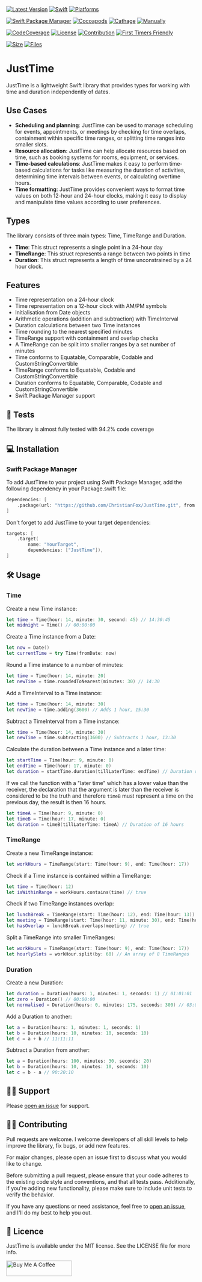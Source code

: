 [![Latest Version](https://img.shields.io/github/v/tag/ChristianFox/JustTime?sort=semver&label=Version&color=orange)](https://github.com/ChristianFox/JustTime/)
[![Swift](https://img.shields.io/badge/Swift-5.7-orange)](https://img.shields.io/badge/Swift-5.7-orange)
[![Platforms](https://img.shields.io/badge/Platforms-macOS_iOS_tvOS_watchOS_Linux_Windows-orange)](https://img.shields.io/badge/Platforms-macOS_iOS_tvOS_watchOS_Linux_Windows-orange)

[![Swift Package Manager](https://img.shields.io/badge/Swift_Package_Manager-yes-green)](https://img.shields.io/badge/Swift_Package_Manager-yes-green)
[![Cocoapods](https://img.shields.io/badge/Cocoapods-no-red)](https://img.shields.io/badge/Cocoapods-no-red)
[![Cathage](https://img.shields.io/badge/Cathage-no-red)](https://img.shields.io/badge/Cathage-no-red)
[![Manually](https://img.shields.io/badge/Manual_Import-yes-green)](https://img.shields.io/badge/Manually_Added-sure-green)

[![CodeCoverage](https://img.shields.io/badge/Code%20Coverage-94.2%25-green)](https://img.shields.io/badge/Code%20Coverage-94.2%25-green)
[![License](https://img.shields.io/badge/license-mit-blue.svg)](https://github.com/ChristianFox/JustTime/blob/master/LICENSE)
[![Contribution](https://img.shields.io/badge/Contributions-Welcome-blue)](https://github.com/ChristianFox/JustTime/labels/contribute)
[![First Timers Friendly](https://img.shields.io/badge/First_Timers-Welcome-blue)](https://github.com/ChristianFox/JustTime/labels/contribute)

[![Size](https://img.shields.io/github/repo-size/ChristianFox/JustTime?color=orange)](https://img.shields.io/github/repo-size/ChristianFox/JustTime?color=orange)
[![Files](https://img.shields.io/github/directory-file-count/ChristianFox/JustTime?color=orange)](https://img.shields.io/github/directory-file-count/ChristianFox/JustTime?color=orange)


# JustTime

JustTime is a lightweight Swift library that provides types for working with time and duration independently of dates. 

## Use Cases
- **Scheduling and planning**: JustTime can be used to manage scheduling for events, appointments, or meetings by checking for time overlaps, containment within specific time ranges, or splitting time ranges into smaller slots.
- **Resource allocation**: JustTime can help allocate resources based on time, such as booking systems for rooms, equipment, or services.
- **Time-based calculations**: JustTime makes it easy to perform time-based calculations for tasks like measuring the duration of activities, determining time intervals between events, or calculating overtime hours.
- **Time formatting**: JustTime provides convenient ways to format time values on both 12-hour and 24-hour clocks, making it easy to display and manipulate time values according to user preferences.

## Types

The library consists of three main types: Time, TimeRange and Duration. 

- **Time**: This struct represents a single point in a 24-hour day
- **TimeRange**: This struct represents a range between two points in time
- **Duration**: This struct represents a length of time unconstrained by a 24 hour clock.

## Features

- Time representation on a 24-hour clock
- Time representation on a 12-hour clock with AM/PM symbols
- Initialisation from Date objects
- Arithmetic operations (addition and subtraction) with TimeInterval
- Duration calculations between two Time instances
- Time rounding to the nearest specified minutes
- TimeRange support with containment and overlap checks
- A TimeRange can be split into smaller ranges by a set number of minutes
- Time conforms to Equatable, Comparable, Codable and CustomStringConvertible
- TimeRange conforms to Equatable, Codable and CustomStringConvertible
- Duration conforms to Equatable, Comparable, Codable and CustomStringConvertible
- Swift Package Manager support

## 🧪 Tests

The library is almost fully tested with 94.2% code coverage

## 💻 Installation

### Swift Package Manager
To add JustTime to your project using Swift Package Manager, add the following dependency in your Package.swift file:

```swift
dependencies: [
    .package(url: "https://github.com/ChristianFox/JustTime.git", from: "1.0.0")
]
```

Don't forget to add JustTime to your target dependencies:

```swift
targets: [
    .target(
        name: "YourTarget",
        dependencies: ["JustTime"]),
]
```

## 🛠️ Usage

### Time

Create a new Time instance:

```swift
let time = Time(hour: 14, minute: 30, second: 45) // 14:30:45
let midnight = Time() // 00:00:00

```

Create a Time instance from a Date:

```swift
let now = Date()
let currentTime = try Time(fromDate: now)
```

Round a Time instance to a number of minutes:

```swift
let time = Time(hour: 14, minute: 20)
let newTime = time.roundedToNearest(minutes: 30) // 14:30
```

Add a TimeInterval to a Time instance:

```swift
let time = Time(hour: 14, minute: 30)
let newTime = time.adding(3600) // Adds 1 hour, 15:30
```

Subtract a TimeInterval from a Time instance:

```swift
let time = Time(hour: 14, minute: 30)
let newTime = time.subtracting(3600) // Subtracts 1 hour, 13:30
```

Calculate the duration between a Time instance and a later time:

```swift
let startTime = Time(hour: 9, minute: 0)
let endTime = Time(hour: 17, minute: 0)
let duration = startTime.duration(tillLaterTime: endTime) // Duration of 8 hours
```

If we call the function with a "later time" which has a lower value than the receiver, the declaration that the argument is later than the receiver is considered to be the truth and therefore `timeB` must represent a time on the previous day, the result is then 16 hours.

```swift
let timeA = Time(hour: 9, minute: 0)
let timeB = Time(hour: 17, minute: 0)
let duration = timeB(tillLaterTime: timeA) // Duration of 16 hours
```

### TimeRange

Create a new TimeRange instance:

```swift
let workHours = TimeRange(start: Time(hour: 9), end: Time(hour: 17))
```

Check if a Time instance is contained within a TimeRange:

```swift
let time = Time(hour: 12)
let isWithinRange = workHours.contains(time) // true
```

Check if two TimeRange instances overlap:

```swift
let lunchBreak = TimeRange(start: Time(hour: 12), end: Time(hour: 13))
let meeting = TimeRange(start: Time(hour: 11, minute: 30), end: Time(hour: 12, minute: 30))
let hasOverlap = lunchBreak.overlaps(meeting) // true
```

Split a TimeRange into smaller TimeRanges:

```swift
let workHours = TimeRange(start: Time(hour: 9), end: Time(hour: 17))
let hourlySlots = workHour.split(by: 60) // An array of 8 TimeRanges
```

### Duration

Create a new Duration:

```swift
let duration = Duration(hours: 1, minutes: 1, seconds: 1) // 01:01:01
let zero = Duration() // 00:00:00
let normalised = Duration(hours: 0, minutes: 175, seconds: 300) // 03:00:00
```

Add a Duration to another:

```swift
let a = Duration(hours: 1, minutes: 1, seconds: 1)
let b = Duration(hours: 10, minutes: 10, seconds: 10)
let c = a + b // 11:11:11
```

Subtract a Duration from another:

```swift
let a = Duration(hours: 100, minutes: 30, seconds: 20)
let b = Duration(hours: 10, minutes: 10, seconds: 10)
let c = b - a // 90:20:10
```

## 🐕‍🦺 Support

Please [open an issue](https://github.com/ChristianFox/JustTime/issues/new) for support.

## 👷‍♂️ Contributing

Pull requests are welcome. I welcome developers of all skill levels to help improve the library, fix bugs, or add new features. 

For major changes, please open an issue first to discuss what you would like to change.

Before submitting a pull request, please ensure that your code adheres to the existing code style and conventions, and that all tests pass. Additionally, if you're adding new functionality, please make sure to include unit tests to verify the behavior.

If you have any questions or need assistance, feel free to [open an issue](https://github.com/ChristianFox/JustTime/issues/new), and I'll do my best to help you out. 

## 🪪 Licence

JustTime is available under the MIT license. See the LICENSE file for more info.

<a href="https://www.buymeacoffee.com/chrisfox" target="_blank"><img src="https://cdn.buymeacoffee.com/buttons/default-orange.png" alt="Buy Me A Coffee" height="41" width="174"></a>

